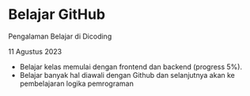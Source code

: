 # Belajar GitHub
Pengalaman Belajar di Dicoding

11 Agustus 2023
* Belajar kelas memulai dengan frontend dan backend (progress 5%).
* Belajar banyak hal diawali dengan Github dan selanjutnya akan ke pembelajaran logika pemrograman
